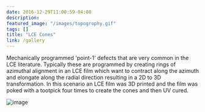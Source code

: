 ```yaml
---
date: 2016-12-29T11:00:59-04:00
description: 
featured_image: "/images/topogrophy.gif"
tags: []
title: "LCE Cones"
link: /gallery
---
```

Mechanically programmed 'point-1' defects that are very common in the LCE literature. Typically these are programmed by creating rings of azimuthal alignment in an LCE film which want to contract along the azimuth and elongate along the radial direction resulting in a 2D to 3D transformation. In this scenario an LCE film was 3D printed and the film was poked with a tootpick four times to create the cones and then UV cured. 

![image](/images/topography.gi)
